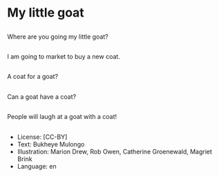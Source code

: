 # My little goat

##
Where are you going my little
goat?

##
I am going to market to buy a new
coat.

##
A coat for a goat?

##
Can a goat have a coat?

##
People will laugh at a
goat with a coat!

##
* License: [CC-BY]
* Text: Bukheye Mulongo
* Illustration: Marion Drew, Rob Owen, Catherine Groenewald, Magriet Brink
* Language: en
